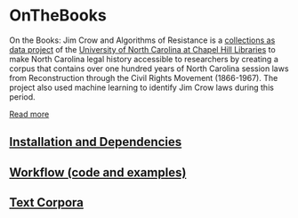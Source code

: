 # OnTheBooks

On the Books: Jim Crow and Algorithms of Resistance is a [collections as data project](https://collectionsasdata.github.io/part2whole/) of the [University of North Carolina at Chapel Hill Libraries](https://library.unc.edu/) to make North Carolina legal history accessible to researchers by creating a corpus that contains over one hundred years of North Carolina session laws from Reconstruction through the Civil Rights Movement (1866-1967). The project also used machine learning to identify Jim Crow laws during this period. 

[Read more](https://unc-libraries-data.github.io/OnTheBooks/)

## [Installation and Dependencies](installation.md)

## [Workflow (code and examples)](workflow.md)

## [Text Corpora](https://doi.org/10.17615/5c4g-sd44)

